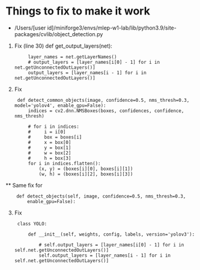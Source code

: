 # Things to fix to make it work

* /Users/[user id]/miniforge3/envs/mlep-w1-lab/lib/python3.9/site-packages/cvlib/object_detection.py
 
1. Fix (line 30)
        def get_output_layers(net):
    
            layer_names = net.getLayerNames()
            # output_layers = [layer_names[i[0] - 1] for i in net.getUnconnectedOutLayers()]
            output_layers = [layer_names[i - 1] for i in net.getUnconnectedOutLayers()]

2. Fix 

        def detect_common_objects(image, confidence=0.5, nms_thresh=0.3, model='yolov4', enable_gpu=False):
            indices = cv2.dnn.NMSBoxes(boxes, confidences, confidence, nms_thresh)

            # for i in indices:
            #     i = i[0]
            #     box = boxes[i]
            #     x = box[0]
            #     y = box[1]
            #     w = box[2]
            #     h = box[3]
            for i in indices.flatten():
                (x, y) = (boxes[i][0], boxes[i][1])
                (w, h) = (boxes[i][2], boxes[i][3])

** Same fix for

        def detect_objects(self, image, confidence=0.5, nms_thresh=0.3,
            enable_gpu=False):

3. Fix

        class YOLO:

            def __init__(self, weights, config, labels, version='yolov3'):

                # self.output_layers = [layer_names[i[0] - 1] for i in self.net.getUnconnectedOutLayers()]
                self.output_layers = [layer_names[i - 1] for i in self.net.getUnconnectedOutLayers()]

